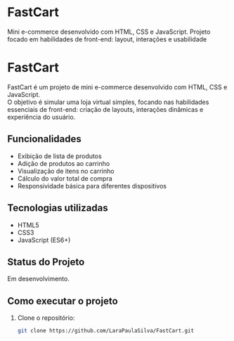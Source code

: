 # FastCart
Mini e-commerce desenvolvido com HTML, CSS e JavaScript. Projeto focado em habilidades de front-end: layout, interações e usabilidade

# FastCart

FastCart é um projeto de mini e-commerce desenvolvido com HTML, CSS e JavaScript.  
O objetivo é simular uma loja virtual simples, focando nas habilidades essenciais de front-end: criação de layouts, interações dinâmicas e experiência do usuário.

## Funcionalidades

- Exibição de lista de produtos
- Adição de produtos ao carrinho
- Visualização de itens no carrinho
- Cálculo do valor total de compra
- Responsividade básica para diferentes dispositivos

## Tecnologias utilizadas

- HTML5
- CSS3
- JavaScript (ES6+)

## Status do Projeto

Em desenvolvimento.

## Como executar o projeto

1. Clone o repositório:
   ```bash
   git clone https://github.com/LaraPaulaSilva/FastCart.git
